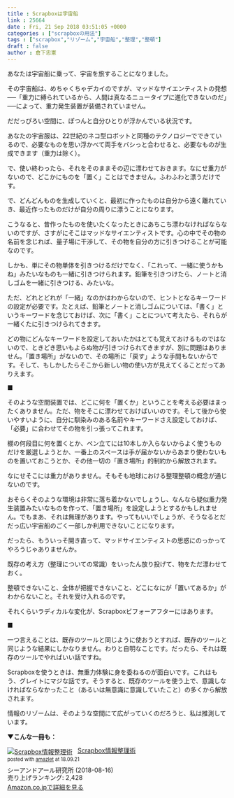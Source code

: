 ```yaml
---
title : Scrapboxは宇宙船
link : 25664
date : Fri, 21 Sep 2018 03:51:05 +0000
categories : ["scrapboxの用法"]
tags : ["scrapbox","リゾーム","宇宙船","整理","整頓"]
draft : false
author : 倉下忠憲
---
```


あなたは宇宙船に乗って、宇宙を旅することになりました。

その宇宙船は、めちゃくちゃデカイのですが、マッドなサイエンティストの発想──「重力に縛られているから、人間は真なるニュータイプに進化できないのだ」──によって、重力発生装置が装備されていません。

だだっぴろい空間に、ぽつんと自分ひとりが浮かんでいる状況です。

あなたの宇宙服は、22世紀のネコ型ロボットと同種のテクノロジーでできているので、必要なものを思い浮かべて両手をバシっと合わせると、必要なものが生成できます（重力は除く）。

で、使い終わったら、それをそのままその辺に漂わせておきます。なにせ重力がないので、どこかにものを「置く」ことはできません。ふわふわと漂うだけです。

で、どんどんものを生成していくと、最初に作ったものは自分から遠く離れていき、最近作ったものだけが自分の周りに漂うことになります。

こうなると、昔作ったものを使いたくなったときにあちこち漂わなければならないのですが、さすがにそこはマッドなサイエンティストです。心の中でその物の名前を念じれば、量子場に干渉して、その物を自分の方に引きつけることが可能なのです。

しかも、単にその物単体を引きつけるだけでなく、「これって、一緒に使うかもね」みたいなものも一緒に引きつけられます。鉛筆を引きつけたら、ノートと消しゴムを一緒に引きつける、みたいな。

ただ、どれとどれが「一緒」なのかはわからないので、ヒントとなるキーワードの設定が必要です。たとえば、鉛筆とノートと消しゴムについては、「書く」というキーワードを念じておけば、次に「書く」ことについて考えたら、それらが一緒くたに引きつけられてきます。

どの物にどんなキーワードを設定しておいたかはとても覚えておけるものではないので、ときどき思いもよらぬ物が引きつけられてきますが、別に問題はありません。「置き場所」がないので、その場所に「戻す」ような手間もないからです。そして、もしかしたらそこから新しい物の使い方が見えてくることだってありえます。

■

そのような空間装置では、どこに何を「置くか」ということを考える必要はまったくありません。ただ、物をそこに漂わせておけばいいのです。そして後から使いやすいように、自分に馴染みのある名前やキーワードさえ設定しておけば、「必要」に合わせてその物を引っ張ってこれます。

棚の何段目に何を置くとか、ペン立てには10本しか入らないからよく使うものだけを厳選しようとか、一番上のスペースは手が届かないからあまり使わないものを置いておこうとか、その他一切の「置き場所」的制約から解放されます。

なにせそこには重力がありません。そもそも地球における整理整頓の概念が通じないのです。

おそらくそのような環境は非常に落ち着かないでしょうし、なんなら疑似重力発生装置みたいなものを作って、「置き場所」を設定しようとするかもしれません。でもまあ、それは無理があります。やってもいいでしょうが、そうなるとだだっ広い宇宙船のごく一部しか利用できないことになります。

だったら、もういっそ開き直って、マッドサイエンティストの思惑にのっかってやろうじゃありませんか。

既存の考え方（整理についての常識）をいったん放り投げて、物をただ漂わせておく。

整頓できないこと、全体が把握できないこと、どこになにが「置いてあるか」がわからないこと。それを受け入れるのです。

それくらいラディカルな変化が、Scrapboxビフォーアフターにはあります。

■

一つ言えることは、既存のツールと同じように使おうとすれば、既存のツールと同じような結果にしかなりません。わりと自明なことです。だったら、それは既存のツールでやればいい話ですね。

Scrapboxを使うときは、無重力体験に身を委ねるのが面白いです。これはもう、グレイトにマジな話です。そうすると、既存のツールを使う上で、意識しなければならなかったこと（あるいは無意識に意識していたこと）の多くから解放されます。

情報のリゾームは、そのような空間にて広がっていくのだろうと、私は推測しています。

<strong>▼こんな一冊も：</strong>

<div class="amazlet-box" style="margin-bottom:0px;"><div class="amazlet-image" style="float:left;margin:0px 12px 1px 0px;"><a href="http://www.amazon.co.jp/exec/obidos/ASIN/B07GJFBWWZ/rashita1000-22/ref=nosim/" name="amazletlink" target="_blank"><img src="https://images-fe.ssl-images-amazon.com/images/I/51yMZ%2BQU40L._SL160_.jpg" alt="Scrapbox情報整理術" style="border: none;" /></a></div><div class="amazlet-info" style="line-height:120%; margin-bottom: 10px"><div class="amazlet-name" style="margin-bottom:10px;line-height:120%"><a href="http://www.amazon.co.jp/exec/obidos/ASIN/B07GJFBWWZ/rashita1000-22/ref=nosim/" name="amazletlink" target="_blank">Scrapbox情報整理術</a><div class="amazlet-powered-date" style="font-size:80%;margin-top:5px;line-height:120%">posted with <a href="http://www.amazlet.com/" title="amazlet" target="_blank">amazlet</a> at 18.09.21</div></div><div class="amazlet-detail">シーアンドアール研究所 (2018-08-16)<br />売り上げランキング: 2,428<br /></div><div class="amazlet-sub-info" style="float: left;"><div class="amazlet-link" style="margin-top: 5px"><a href="http://www.amazon.co.jp/exec/obidos/ASIN/B07GJFBWWZ/rashita1000-22/ref=nosim/" name="amazletlink" target="_blank">Amazon.co.jpで詳細を見る</a></div></div></div><div class="amazlet-footer" style="clear: left"></div></div>
